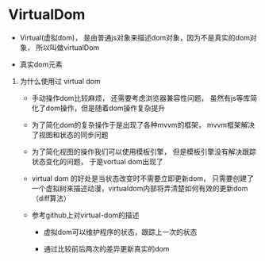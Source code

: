 # VirtualDom

* Virtual(虚拟dom)， 是由普通js对象来描述dom对象，因为不是真实的dom对象， 所以叫做virtualDom

* 真实dom元素

1. 为什么使用过 virtual dom
   
   * 手动操作dom比较麻烦， 还需要考虑浏览器兼容性问题， 虽然有js等库简化了dom操作，但是随着dom操作复杂提升

   * 为了简化dom的复杂操作于是出现了各种mvvm的框架， mvvm框架解决了视图和状态的同步问题

   * 为了简化视图的操作我们可以使用模板引擎， 但是模板引擎没有解决跟踪状态变化的问题， 于是vortual dom出现了

   * virtual dom 的好处是当状态改变时不需要立即更新dom， 只需要创建了一个虚拟树来描述动漫，virtualdom内部将弄清楚如何有效的更新dom（diff算法）

   * 参考github上对virtual-dom的描述
       
       - 虚拟dom可以维护程序的状态，跟踪上一次的状态

       - 通过比较前后两次的差异更新真实的dom
   

